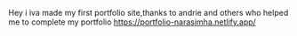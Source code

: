 Hey i iva made my first portfolio site,thanks to andrie and others who helped me to complete my portfolio
https://portfolio-narasimha.netlify.app/
